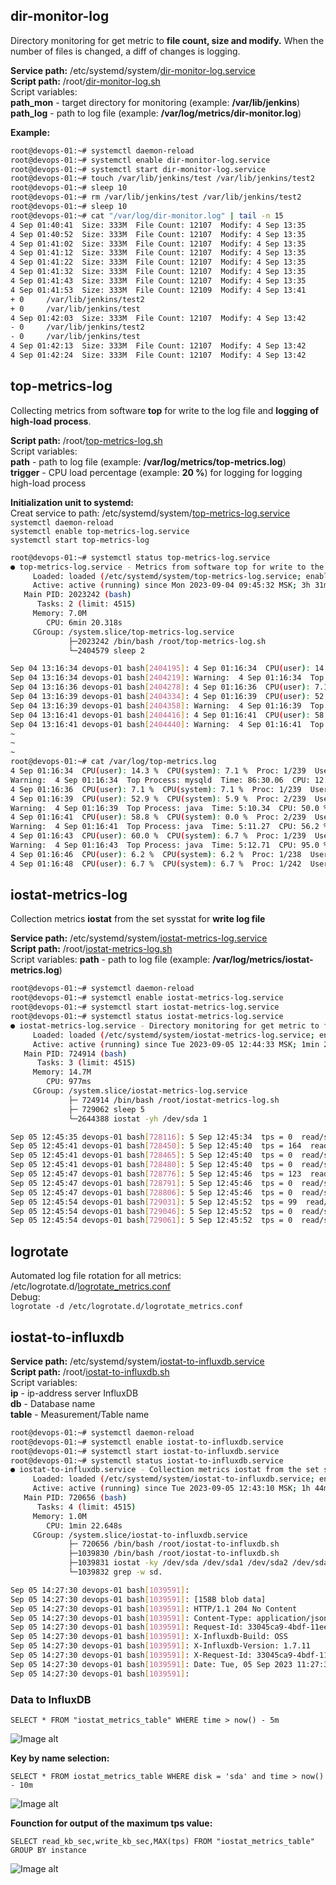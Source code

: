 ## dir-monitor-log

Directory monitoring for get metric to **file count, size and modify.** When the number of files is changed, a diff of changes is logging.

**Service path:** /etc/systemd/system/[dir-monitor-log.service](https://github.com/Lifailon/get-metrics/blob/rsa/service/dir-monitor-log.service) \
**Script path:** /root/[dir-monitor-log.sh](https://github.com/Lifailon/get-metrics/blob/rsa/scripts/dir-monitor-log.sh) \
Script variables: \
**path_mon** - target directory for monitoring (example: **/var/lib/jenkins**) \
**path_log** - path to log file (example: **/var/log/metrics/dir-monitor.log**)

**Example:**

```bash
root@devops-01:~# systemctl daemon-reload
root@devops-01:~# systemctl enable dir-monitor-log.service
root@devops-01:~# systemctl start dir-monitor-log.service
root@devops-01:~# touch /var/lib/jenkins/test /var/lib/jenkins/test2
root@devops-01:~# sleep 10
root@devops-01:~# rm /var/lib/jenkins/test /var/lib/jenkins/test2
root@devops-01:~# sleep 10
root@devops-01:~# cat "/var/log/dir-monitor.log" | tail -n 15
4 Sep 01:40:41  Size: 333M  File Count: 12107  Modify: 4 Sep 13:35
4 Sep 01:40:52  Size: 333M  File Count: 12107  Modify: 4 Sep 13:35
4 Sep 01:41:02  Size: 333M  File Count: 12107  Modify: 4 Sep 13:35
4 Sep 01:41:12  Size: 333M  File Count: 12107  Modify: 4 Sep 13:35
4 Sep 01:41:22  Size: 333M  File Count: 12107  Modify: 4 Sep 13:35
4 Sep 01:41:32  Size: 333M  File Count: 12107  Modify: 4 Sep 13:35
4 Sep 01:41:43  Size: 333M  File Count: 12107  Modify: 4 Sep 13:35
4 Sep 01:41:53  Size: 333M  File Count: 12109  Modify: 4 Sep 13:41
+ 0     /var/lib/jenkins/test2
+ 0     /var/lib/jenkins/test
4 Sep 01:42:03  Size: 333M  File Count: 12107  Modify: 4 Sep 13:42
- 0     /var/lib/jenkins/test2
- 0     /var/lib/jenkins/test
4 Sep 01:42:13  Size: 333M  File Count: 12107  Modify: 4 Sep 13:42
4 Sep 01:42:24  Size: 333M  File Count: 12107  Modify: 4 Sep 13:42
```

## top-metrics-log

Collecting metrics from software **top** for write to the log file and **logging of high-load process**.

**Script path:** /root/[top-metrics-log.sh](https://github.com/Lifailon/get-metrics/blob/rsa/scripts/top-metrics-log.sh) \
Script variables: \
**path** - path to log file (example: **/var/log/metrics/top-metrics.log**) \
**trigger** - CPU load percentage (example: **20 %**) for logging for logging high-load process

**Initialization unit to systemd:** \
Creat service to path: /etc/systemd/system/[top-metrics-log.service](https://github.com/Lifailon/get-metrics/blob/rsa/service/top-metrics-log.service) \
`systemctl daemon-reload` \
`systemctl enable top-metrics-log.service` \
`systemctl start top-metrics-log`

```bash
root@devops-01:~# systemctl status top-metrics-log.service
● top-metrics-log.service - Metrics from software top for write to the log file
     Loaded: loaded (/etc/systemd/system/top-metrics-log.service; enabled; vendor preset: enabled)
     Active: active (running) since Mon 2023-09-04 09:45:32 MSK; 3h 31min ago
   Main PID: 2023242 (bash)
      Tasks: 2 (limit: 4515)
     Memory: 7.0M
        CPU: 6min 20.318s
     CGroup: /system.slice/top-metrics-log.service
             ├─2023242 /bin/bash /root/top-metrics-log.sh
             └─2404579 sleep 2

Sep 04 13:16:34 devops-01 bash[2404195]: 4 Sep 01:16:34  CPU(user): 14.3 %  CPU(system): 7.1 %  Proc: 1/239  Users: 2  MEM: 1598.5/3876.4 MB>
Sep 04 13:16:34 devops-01 bash[2404219]: Warning:  4 Sep 01:16:34  Top Process: mysqld  Time: 86:30.06  CPU: 12.5 %  MEM: 18.3 MB  User: mys>
Sep 04 13:16:36 devops-01 bash[2404278]: 4 Sep 01:16:36  CPU(user): 7.1 %  CPU(system): 7.1 %  Proc: 1/239  Users: 2  MEM: 1598.7/3876.4 MB >
Sep 04 13:16:39 devops-01 bash[2404334]: 4 Sep 01:16:39  CPU(user): 52.9 %  CPU(system): 5.9 %  Proc: 2/239  Users: 2  MEM: 1598.9/3876.4 MB>
Sep 04 13:16:39 devops-01 bash[2404358]: Warning:  4 Sep 01:16:39  Top Process: java  Time: 5:10.34  CPU: 50.0 %  MEM: 13.3 MB  User: jenkins
Sep 04 13:16:41 devops-01 bash[2404416]: 4 Sep 01:16:41  CPU(user): 58.8 %  CPU(system): 0.0 %  Proc: 2/239  Users: 2  MEM: 1598.9/3876.4 MB>
Sep 04 13:16:41 devops-01 bash[2404440]: Warning:  4 Sep 01:16:41  Top Process: java  Time: 5:11.27  CPU: 56.2 %  MEM: 13.4 MB  User: jenkins
~
~
~
root@devops-01:~# cat /var/log/top-metrics.log
4 Sep 01:16:34  CPU(user): 14.3 %  CPU(system): 7.1 %  Proc: 1/239  Users: 2  MEM: 1598.5/3876.4 MB  SWAP: 0.8/3889.0 MB
Warning:  4 Sep 01:16:34  Top Process: mysqld  Time: 86:30.06  CPU: 12.5 %  MEM: 18.3 MB  User: mysql
4 Sep 01:16:36  CPU(user): 7.1 %  CPU(system): 7.1 %  Proc: 1/239  Users: 2  MEM: 1598.7/3876.4 MB  SWAP: 0.8/3889.0 MB
4 Sep 01:16:39  CPU(user): 52.9 %  CPU(system): 5.9 %  Proc: 2/239  Users: 2  MEM: 1598.9/3876.4 MB  SWAP: 0.8/3889.0 MB
Warning:  4 Sep 01:16:39  Top Process: java  Time: 5:10.34  CPU: 50.0 %  MEM: 13.3 MB  User: jenkins
4 Sep 01:16:41  CPU(user): 58.8 %  CPU(system): 0.0 %  Proc: 2/239  Users: 2  MEM: 1598.9/3876.4 MB  SWAP: 0.8/3889.0 MB
Warning:  4 Sep 01:16:41  Top Process: java  Time: 5:11.27  CPU: 56.2 %  MEM: 13.4 MB  User: jenkins
4 Sep 01:16:43  CPU(user): 60.0 %  CPU(system): 6.7 %  Proc: 1/239  Users: 2  MEM: 1599.3/3876.4 MB  SWAP: 0.8/3889.0 MB
Warning:  4 Sep 01:16:43  Top Process: java  Time: 5:12.71  CPU: 95.0 %  MEM: 13.6 MB  User: jenkins
4 Sep 01:16:46  CPU(user): 6.2 %  CPU(system): 6.2 %  Proc: 1/238  Users: 2  MEM: 1599.3/3876.4 MB  SWAP: 0.8/3889.0 MB
4 Sep 01:16:48  CPU(user): 6.7 %  CPU(system): 6.7 %  Proc: 1/242  Users: 2  MEM: 1599.3/3876.4 MB  SWAP: 0.8/3889.0 MB
```

## iostat-metrics-log

Collection metrics **iostat** from the set sysstat for **write log file**

**Service path:** /etc/systemd/system/[iostat-metrics-log.service](https://github.com/Lifailon/get-metrics/blob/rsa/service/iostat-metrics-log.service) \
**Script path:** /root/[iostat-metrics-log.sh](https://github.com/Lifailon/get-metrics/blob/rsa/scripts/iostat-metrics-log.sh) \
Script variables: **path** - path to log file (example: **/var/log/metrics/iostat-metrics.log**)

```bash
root@devops-01:~# systemctl daemon-reload
root@devops-01:~# systemctl enable iostat-metrics-log.service
root@devops-01:~# systemctl start iostat-metrics-log.service
root@devops-01:~# systemctl status iostat-metrics-log.service
● iostat-metrics-log.service - Directory monitoring for get metric to file count, size and modify
     Loaded: loaded (/etc/systemd/system/iostat-metrics-log.service; enabled; vendor preset: enabled)
     Active: active (running) since Tue 2023-09-05 12:44:33 MSK; 1min 20s ago
   Main PID: 724914 (bash)
      Tasks: 3 (limit: 4515)
     Memory: 14.7M
        CPU: 977ms
     CGroup: /system.slice/iostat-metrics-log.service
             ├─ 724914 /bin/bash /root/iostat-metrics-log.sh
             ├─ 729062 sleep 5
             └─2644388 iostat -yh /dev/sda 1

Sep 05 12:45:35 devops-01 bash[728116]: 5 Sep 12:45:34  tps = 0  read/s = 0.0k  write/s = 0.0k
Sep 05 12:45:41 devops-01 bash[728450]: 5 Sep 12:45:40  tps = 164  read/s = 0.0k  write/s = 1.4M
Sep 05 12:45:41 devops-01 bash[728465]: 5 Sep 12:45:40  tps = 0  read/s = 0.0k  write/s = 0.0k
Sep 05 12:45:41 devops-01 bash[728480]: 5 Sep 12:45:40  tps = 0  read/s = 0.0k  write/s = 0.0k
Sep 05 12:45:47 devops-01 bash[728776]: 5 Sep 12:45:46  tps = 123  read/s = 0.0k  write/s = 1.3M
Sep 05 12:45:47 devops-01 bash[728791]: 5 Sep 12:45:46  tps = 0  read/s = 0.0k  write/s = 0.0k
Sep 05 12:45:47 devops-01 bash[728806]: 5 Sep 12:45:46  tps = 0  read/s = 0.0k  write/s = 0.0k
Sep 05 12:45:54 devops-01 bash[729031]: 5 Sep 12:45:52  tps = 99  read/s = 0.0k  write/s = 1.2M
Sep 05 12:45:54 devops-01 bash[729046]: 5 Sep 12:45:52  tps = 0  read/s = 0.0k  write/s = 0.0k
Sep 05 12:45:54 devops-01 bash[729061]: 5 Sep 12:45:52  tps = 0  read/s = 0.0k  write/s = 0.0k
```

## logrotate

Automated log file rotation for all metrics: /etc/logrotate.d/[logrotate_metrics.conf](https://github.com/Lifailon/get-metrics/blob/rsa/logrotate_metrics.conf) \
Debug: \
`logrotate -d /etc/logrotate.d/logrotate_metrics.conf`

## iostat-to-influxdb

**Service path:** /etc/systemd/system/[iostat-to-influxdb.service](https://github.com/Lifailon/get-metrics/blob/rsa/service/iostat-to-influxdb.service) \
**Script path:** /root/[iostat-to-influxdb.sh](https://github.com/Lifailon/get-metrics/blob/rsa/scripts/iostat-to-influxdb.sh) \
Script variables: \
**ip** - ip-address server InfluxDB \
**db** - Database name \
**table** - Measurement/Table name

```bash
root@devops-01:~# systemctl daemon-reload
root@devops-01:~# systemctl enable iostat-to-influxdb.service
root@devops-01:~# systemctl start iostat-to-influxdb.service
root@devops-01:~# systemctl status iostat-to-influxdb.service
● iostat-to-influxdb.service - Collection metrics iostat from the set sysstat for send to influxdb
     Loaded: loaded (/etc/systemd/system/iostat-to-influxdb.service; enabled; vendor preset: enabled)
     Active: active (running) since Tue 2023-09-05 12:43:10 MSK; 1h 44min ago
   Main PID: 720656 (bash)
      Tasks: 4 (limit: 4515)
     Memory: 1.0M
        CPU: 1min 22.648s
     CGroup: /system.slice/iostat-to-influxdb.service
             ├─ 720656 /bin/bash /root/iostat-to-influxdb.sh
             ├─1039830 /bin/bash /root/iostat-to-influxdb.sh
             ├─1039831 iostat -ky /dev/sda /dev/sda1 /dev/sda2 /dev/sda3 /dev/sdb /dev/sdb1 /dev/sdc /dev/sdc1 1 1
             └─1039832 grep -w sd.

Sep 05 14:27:30 devops-01 bash[1039591]:                                  Dload  Upload   Total   Spent    Left  Speed
Sep 05 14:27:30 devops-01 bash[1039591]: [158B blob data]
Sep 05 14:27:30 devops-01 bash[1039591]: HTTP/1.1 204 No Content
Sep 05 14:27:30 devops-01 bash[1039591]: Content-Type: application/json
Sep 05 14:27:30 devops-01 bash[1039591]: Request-Id: 33045ca9-4bdf-11ee-bc29-000c294f9f2b
Sep 05 14:27:30 devops-01 bash[1039591]: X-Influxdb-Build: OSS
Sep 05 14:27:30 devops-01 bash[1039591]: X-Influxdb-Version: 1.7.11
Sep 05 14:27:30 devops-01 bash[1039591]: X-Request-Id: 33045ca9-4bdf-11ee-bc29-000c294f9f2b
Sep 05 14:27:30 devops-01 bash[1039591]: Date: Tue, 05 Sep 2023 11:27:30 GMT
Sep 05 14:27:30 devops-01 bash[1039591]:
```

### Data to InfluxDB

`SELECT * FROM "iostat_metrics_table" WHERE time > now() - 5m`

![Image alt](https://github.com/Lifailon/get-metrics/blob/rsa/screen/iostat-influxdb-data.jpg)

**Key by name selection:**

`SELECT * FROM iostat_metrics_table WHERE disk = 'sda' and time > now() - 10m`

![Image alt](https://github.com/Lifailon/get-metrics/blob/rsa/screen/iostat-influxdb-key-selection.jpg)

**Founction for output of the maximum tps value:**

`SELECT read_kb_sec,write_kb_sec,MAX(tps) FROM "iostat_metrics_table" GROUP BY instance`

![Image alt](https://github.com/Lifailon/get-metrics/blob/rsa/screen/iostat-influxdb-max-tps.jpg)
